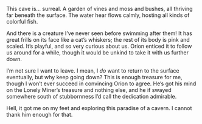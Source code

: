 This cave is… surreal. A garden of vines and moss and bushes, all thriving far beneath the surface. The water hear flows calmly, hosting all kinds of colorful fish.

And there is a creature I’ve never seen before swimming after them! It has great frills on its face like a cat’s whiskers; the rest of its body is pink and scaled. It’s playful, and so very curious about us. Orion enticed it to follow us around for a while, though it would be unkind to take it with us further down.

I’m not sure I want to leave. I mean, I *do* want to return to the surface eventually, but why keep going down? This is enough treasure for me, though I won’t ever succeed in convincing Orion to agree. He’s got his mind on the Lonely Miner’s treasure and nothing else, and he if swayed somewhere south of stubbornness I’d call the dedication admirable.

Hell, it got me on my feet and exploring this paradise of a cavern. I cannot thank him enough for that.
